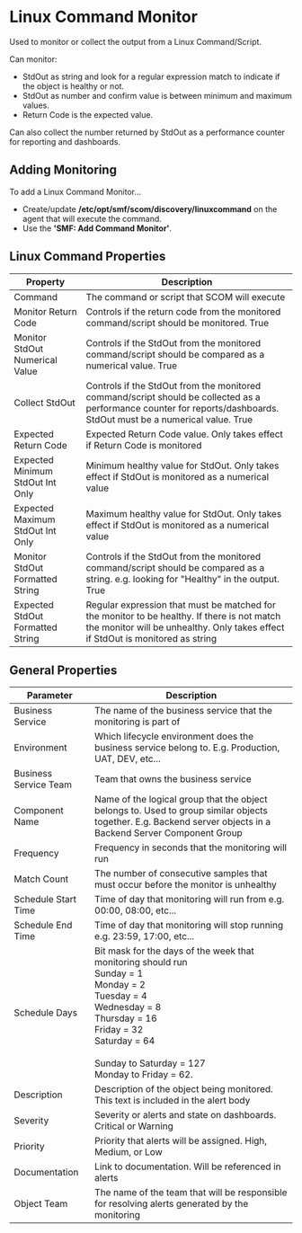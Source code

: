 
﻿
# Linux Command Monitor
Used to monitor or collect the output from a Linux Command/Script. 

Can monitor:
	    
* StdOut as string and look for a regular expression match to indicate if the object is healthy or not.
* StdOut as number and confirm value is between minimum and maximum values.
* Return Code is the expected value.

Can also collect the number returned by StdOut as a performance counter for reporting and dashboards.

## Adding Monitoring

To add a Linux Command Monitor...

* Create/update **/etc/opt/smf/scom/discovery/linuxcommand** on the agent that will execute the command.
* Use the **'SMF: Add Command Monitor'**.

## Linux Command Properties 
|Property|Description|
|-|-|
|Command|The command or script that SCOM will execute|
|Monitor Return Code|Controls if the return code from the monitored command/script should be monitored. True|False|
|Monitor StdOut Numerical Value|Controls if the StdOut from the monitored command/script should be compared as a numerical value. True|False|
|Collect StdOut|Controls if the StdOut from the monitored command/script should be collected as a performance counter for reports/dashboards. StdOut must be a numerical value. True|False|
|Expected Return Code|Expected Return Code value. Only takes effect if Return Code is monitored|
|Expected Minimum StdOut Int Only|Minimum healthy value for StdOut. Only takes effect if StdOut is monitored as a numerical value|
|Expected Maximum StdOut Int Only|Maximum healthy value for StdOut. Only takes effect if StdOut is monitored as a numerical value|
|Monitor StdOut Formatted String|Controls if the StdOut from the monitored command/script should be compared as a string. e.g. looking for "Healthy" in the output. True|False|
|Expected StdOut Formatted String|Regular expression that must be matched for the monitor to be healthy. If there is not match the monitor will be unhealthy. Only takes effect if StdOut is monitored as string|

## General Properties

|Parameter|Description|
|-|-|
|Business Service|The name of the business service that the monitoring is part of|
|Environment|Which lifecycle environment does the business service belong to. E.g. Production, UAT, DEV, etc...|
|Business Service Team|Team that owns the business service|
|Component Name|Name of the logical group that the object belongs to. Used to group similar objects together. E.g. Backend server objects in a Backend Server Component Group|
|Frequency|Frequency in seconds that the monitoring will run|
|Match Count|The number of consecutive samples that must occur before the monitor is unhealthy|
|Schedule Start Time|Time of day that monitoring will run from e.g. 00:00, 08:00, etc...|
|Schedule End Time|Time of day that monitoring will stop running e.g. 23:59, 17:00, etc...|
|Schedule Days|Bit mask for the days of the week that monitoring should run<br>Sunday = 1<br>  Monday = 2 <br>Tuesday = 4<br>Wednesday = 8<br>Thursday = 16<br>Friday = 32<br>Saturday = 64<br><br>Sunday to Saturday = 127<br>Monday to Friday = 62.|
|Description|Description of the object being monitored. This text is included in the alert body|
|Severity|Severity or alerts and state on dashboards. Critical or Warning|
|Priority|Priority that alerts will be assigned. High, Medium, or Low|
|Documentation|Link to documentation. Will be referenced in alerts|
|Object Team|The name of the team that will be responsible for resolving alerts generated by the monitoring|
